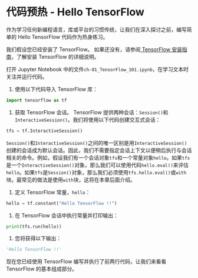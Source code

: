 # 代码预热 - Hello TensorFlow

作为学习任何新编程语言，库或平台的习惯传统，让我们在深入探讨之前，编写简单的 Hello TensorFlow 代码作为热身练习。

我们假设您已经安装了 TensorFlow。 如果还没有，请参阅[ TensorFlow 安装指南](https://www.tensorflow.org/install/)，了解安装 TensorFlow 的详细说明。

打开 Jupyter Notebook 中的文件`ch-01_TensorFlow_101.ipynb`，在学习文本时关注并运行代码。

1.  使用以下代码导入 TensorFlow 库：

```py
import tensorflow as tf
```

1.  获取 TensorFlow 会话。 TensorFlow 提供两种会话：`Session()`和`InteractiveSession()`。我们将使用以下代码创建交互式会话：

```py
tfs = tf.InteractiveSession()
```

`Session()`和`InteractiveSession()`之间的唯一区别是用`InteractiveSession()`创建的会话成为默认会话。因此，我们不需要指定会话上下文以便稍后执行与会话相关的命令。例如，假设我们有一个会话对象`tfs`和一个常量对象`hello`。如果`tfs`是一个`InteractiveSession()`对象，那么我们可以使用代码`hello.eval()`来评估`hello`。如果`tfs`是`Session()`对象，那么我们必须使用`tfs.hello.eval()`或`with`块。最常见的做法是使用`with`块，这将在本章后面介绍。

1.  定义 TensorFlow 常量，`hello`：

```py
hello = tf.constant("Hello TensorFlow !!")
```

1.  在 TensorFlow 会话中执行常量并打印输出：

```py
print(tfs.run(hello))
```

1.  您将获得以下输出：

```py
'Hello TensorFlow !!'
```

现在您已经使用 TensorFlow 编写并执行了前两行代码，让我们来看看 TensorFlow 的基本组成部分。